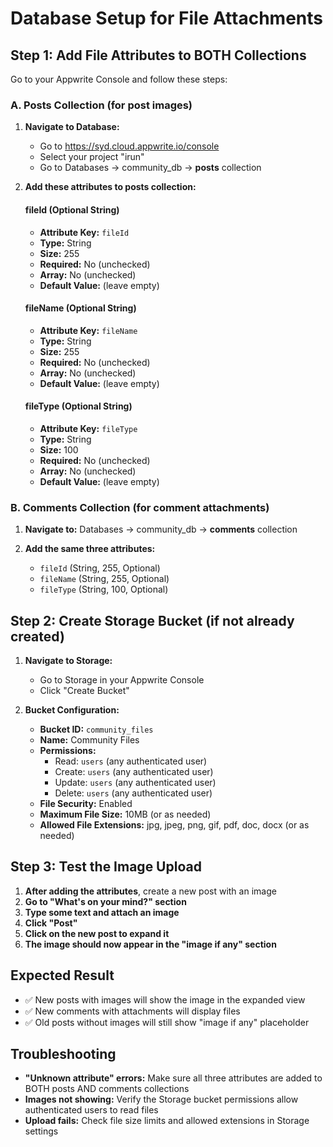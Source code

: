 # Database Setup for File Attachments

## Step 1: Add File Attributes to BOTH Collections

Go to your Appwrite Console and follow these steps:

### A. Posts Collection (for post images)
1. **Navigate to Database:**
   - Go to https://syd.cloud.appwrite.io/console
   - Select your project "irun"
   - Go to Databases → community_db → **posts** collection

2. **Add these attributes to posts collection:**

   #### fileId (Optional String)
   - **Attribute Key:** `fileId`
   - **Type:** String
   - **Size:** 255
   - **Required:** No (unchecked)
   - **Array:** No (unchecked)
   - **Default Value:** (leave empty)

   #### fileName (Optional String)
   - **Attribute Key:** `fileName`
   - **Type:** String
   - **Size:** 255
   - **Required:** No (unchecked)
   - **Array:** No (unchecked)
   - **Default Value:** (leave empty)

   #### fileType (Optional String)
   - **Attribute Key:** `fileType`
   - **Type:** String
   - **Size:** 100
   - **Required:** No (unchecked)
   - **Array:** No (unchecked)
   - **Default Value:** (leave empty)

### B. Comments Collection (for comment attachments)
1. **Navigate to:** Databases → community_db → **comments** collection

2. **Add the same three attributes:**
   - `fileId` (String, 255, Optional)
   - `fileName` (String, 255, Optional)
   - `fileType` (String, 100, Optional)

## Step 2: Create Storage Bucket (if not already created)

1. **Navigate to Storage:**
   - Go to Storage in your Appwrite Console
   - Click "Create Bucket"

2. **Bucket Configuration:**
   - **Bucket ID:** `community_files`
   - **Name:** Community Files
   - **Permissions:** 
     - Read: `users` (any authenticated user)
     - Create: `users` (any authenticated user)
     - Update: `users` (any authenticated user)
     - Delete: `users` (any authenticated user)
   - **File Security:** Enabled
   - **Maximum File Size:** 10MB (or as needed)
   - **Allowed File Extensions:** jpg, jpeg, png, gif, pdf, doc, docx (or as needed)

## Step 3: Test the Image Upload

1. **After adding the attributes**, create a new post with an image
2. **Go to "What's on your mind?" section**
3. **Type some text and attach an image**
4. **Click "Post"**
5. **Click on the new post to expand it**
6. **The image should now appear in the "image if any" section**

## Expected Result

- ✅ New posts with images will show the image in the expanded view
- ✅ New comments with attachments will display files
- ✅ Old posts without images will still show "image if any" placeholder

## Troubleshooting

- **"Unknown attribute" errors:** Make sure all three attributes are added to BOTH posts AND comments collections
- **Images not showing:** Verify the Storage bucket permissions allow authenticated users to read files
- **Upload fails:** Check file size limits and allowed extensions in Storage settings